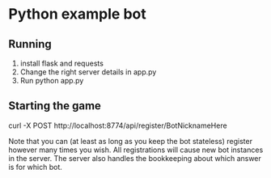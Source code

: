 # Python example bot

## Running

1. install flask and requests
2. Change the right server details in app.py
3. Run python app.py

## Starting the game

curl -X POST http://localhost:8774/api/register/BotNicknameHere

Note that you can (at least as long as you keep the bot stateless)
register however many times you wish.  All registrations will cause new
bot instances in the server.  The server also handles the bookkeeping
about which answer is for which bot.

